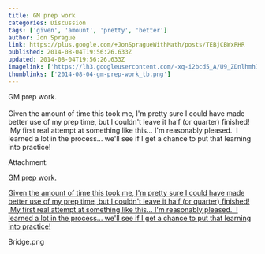 ```yaml
---
title: GM prep work
categories: Discussion
tags: ['given', 'amount', 'pretty', 'better']
author: Jon Sprague
link: https://plus.google.com/+JonSpragueWithMath/posts/TEBjCBWxRHR
published: 2014-08-04T19:56:26.633Z
updated: 2014-08-04T19:56:26.633Z
imagelink: ['https://lh3.googleusercontent.com/-xq-i2bcd5_A/U9_ZDnlhmhI/AAAAAAAAA-w/c8Ol7btoZ4k/w1978-h1659/Bridge.png']
thumblinks: ['2014-08-04-gm-prep-work_tb.png']
---
```


GM prep work.<br /><br />Given the amount of time this took me, I&#39;m pretty sure I could have made better use of my prep time, but I couldn&#39;t leave it half (or quarter) finished!  My first real attempt at something like this... I&#39;m reasonably pleased.  I learned a lot in the process... we&#39;ll see if I get a chance to put that learning into practice!


Attachment:

<a href='https://plus.google.com/photos/104198488607752317686/albums/6043787879119746449/6043787881143704082?sqi=100084733231320276299&sqsi=495ab0e7-7352-40c7-9718-677d19c9273e'>GM prep work.

Given the amount of time this took me, I'm pretty sure I could have made better use of my prep time, but I couldn't leave it half (or quarter) finished!  My first real attempt at something like this... I'm reasonably pleased.  I learned a lot in the process... we'll see if I get a chance to put that learning into practice!</a>


Bridge.png